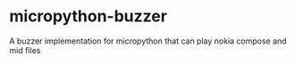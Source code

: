 # micropython-buzzer
A buzzer implementation for micropython that can play nokia compose and mid files
